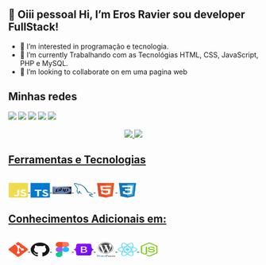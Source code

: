 ## 👋 Oiii pessoal Hi, I’m Eros Ravier sou developer FullStack!
- 👀 I’m interested in programação e tecnologia.
- 🌱 I’m currently  Trabalhando com as Tecnológias HTML, CSS, JavaScript, PHP e MySQL.
- 💞️ I’m looking to collaborate on  em uma  pagina web

## Minhas redes

<div>
<a href="https://www.youtube.com/channel/UCKcElqO44F0AjfESNCXKY5g" target="_blank"><img src="https://img.shields.io/badge/YouTube-FF0000?style=for-the-badge&logo=youtube&logoColor=white" target="_blank"></a>
<a href="https://instagram.com/https://www.instagram.com/ravier_eros_ofc/" target="_blank"><img src="https://img.shields.io/badge/-Instagram-%23E4405F?style=for-the-badge&logo=instagram&logoColor=white" target="_blank"></a>
<a href="https://www.twitch.tv/https://twitter.com/Corynga_Johnnes" target="_blank"><img src="https://img.shields.io/badge/Twitch-9146FF?style=for-the-badge&logo=twitch&logoColor=white" target="_blank"></a>
<a href = "mailto:deverosravier.15@gmail.com"><img src="https://img.shields.io/badge/Gmail-D14836?style=for-the-badge&logo=gmail&logoColor=white" target="_blank"></a>
<a href="https://www.linkedin.com/in/eros-ravier-silva-aragao-511526196/" target="_blank"><img src="https://img.shields.io/badge/-LinkedIn-%230077B5?style=for-the-badge&logo=linkedin&logoColor=white" target="_blank"></a>   
</div>

<br>

<div align="center">
  <a href="https://github.com/JohnnesCorynga/">
  <img height="180em" src="https://github-readme-stats.vercel.app/api?username=johnnescorynga&show_icons=true&theme=dracula&include_all_commits=true&count_private=true"/>
  <img height="180em" src="https://github-readme-stats.vercel.app/api/top-langs/?username=johnnescorynga&layout=compact&langs_count=7&theme=dracula"/>
</div>

## Ferramentas e Tecnologias

<div style="display: inline_block"><br>
  <img align="center" alt="Eros-Js" height="30" width="40" src="https://raw.githubusercontent.com/devicons/devicon/master/icons/javascript/javascript-plain.svg">
  <img align="center" alt="Eros-Ts" height="30" width="40" src="https://raw.githubusercontent.com/devicons/devicon/master/icons/typescript/typescript-plain.svg">
  <img align="center" alt="Eros-Php" height="30" width="40" src="https://raw.githubusercontent.com/devicons/devicon/master/icons/php/php-original.svg">
  <img  align="center" alt="Eros-MySQL" height="30" width="40" src="https://raw.githubusercontent.com/devicons/devicon/master/icons/mysql/mysql-original.svg" />
  <img align="center" alt="Eros-HTML" height="30" width="40" src="https://raw.githubusercontent.com/devicons/devicon/master/icons/html5/html5-original.svg">
  <img align="center" alt="Eros-CSS" height="30" width="40" src="https://raw.githubusercontent.com/devicons/devicon/master/icons/css3/css3-original.svg">
 </div>


 
## Conhecimentos Adicionais em:
 
 <div style="display: inline_block"><br>
   <img align="center" alt="Eros-Git" height="30" width="40" src="https://raw.githubusercontent.com/devicons/devicon/master/icons/git/git-original.svg" />
  <img align="center" alt="Eros-GitHub" height="30" width="40" src="https://raw.githubusercontent.com/devicons/devicon/master/icons/github/github-original.svg" />
  <img align="center" alt="Eros-Figma" height="30" width="40" src="https://raw.githubusercontent.com/devicons/devicon/master/icons/figma/figma-original.svg" />
  <img align="center" alt="Eros-Botstrap" height="30" width="40" src="https://raw.githubusercontent.com/devicons/devicon/master/icons/bootstrap/bootstrap-original.svg" />
  <img align="center" alt="Eros-Wordpress" height="30" width="40" src="https://raw.githubusercontent.com/devicons/devicon/master/icons/wordpress/wordpress-original.svg" />
  <img align="center" alt="Eros-React" height="30" width="40" src="https://raw.githubusercontent.com/devicons/devicon/master/icons/react/react-original.svg">
  <img align="center" alt="Eros-Nodejs" height="30" width="40" src="https://raw.githubusercontent.com/devicons/devicon/master/icons/nodejs/nodejs-original.svg" />
  </div>
 
 


